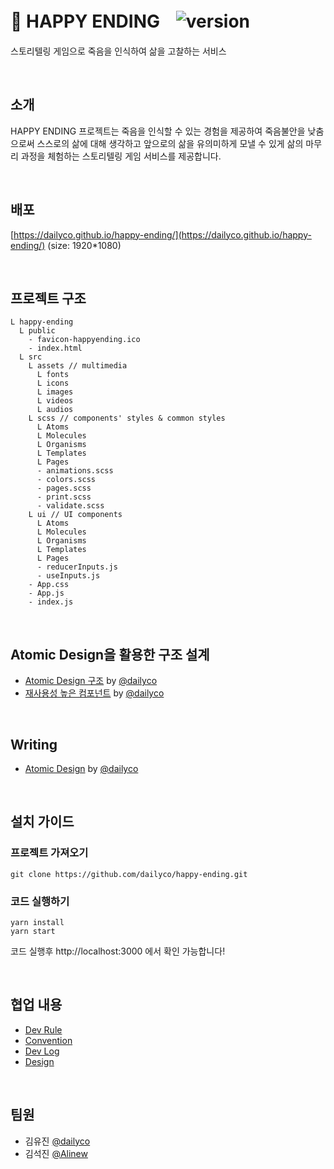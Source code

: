 # 🥀 HAPPY ENDINGㅤ![version](https://img.shields.io/badge/version-v1.0.0-blue)
스토리텔링 게임으로 죽음을 인식하여 삶을 고찰하는 서비스

<br/>

## 소개
HAPPY ENDING 프로젝트는 죽음을 인식할 수 있는 경험을 제공하여 죽음불안을 낮춤으로써 스스로의 삶에 대해 생각하고 앞으로의 삶을 유의미하게 모낼 수 있게 삶의 마무리 과정을 체험하는 스토리텔링 게임 서비스를 제공합니다.

<br/>

## 배포
[https://dailyco.github.io/happy-ending/](https://dailyco.github.io/happy-ending/) (size: 1920\*1080)

<br/>

## 프로젝트 구조
```
L happy-ending
  L public
    - favicon-happyending.ico
    - index.html
  L src
    L assets // multimedia
      L fonts
      L icons
      L images
      L videos
      L audios
    L scss // components' styles & common styles
      L Atoms
      L Molecules
      L Organisms
      L Templates
      L Pages
      - animations.scss
      - colors.scss
      - pages.scss
      - print.scss
      - validate.scss
    L ui // UI components
      L Atoms
      L Molecules
      L Organisms
      L Templates
      L Pages
      - reducerInputs.js
      - useInputs.js
    - App.css
    - App.js
    - index.js
```

<br/>

## Atomic Design을 활용한 구조 설계
- [Atomic Design 구조](https://github.com/dailyco/happy-ending/wiki/🏗-Atomic-Design) by [@dailyco](https://github.com/dailyco)
- [재사용성 높은 컴포넌트](https://github.com/dailyco/happy-ending/wiki/🧩-재사용성이-높은-컴포넌트) by [@dailyco](https://github.com/dailyco)

<br/>

## Writing
- [Atomic Design](https://github.com/dailyco/happy-ending/wiki/%F0%9F%8F%97-Atomic-Design) by [@dailyco](https://github.com/dailyco)

<br/>

## 설치 가이드
### 프로젝트 가져오기
```
git clone https://github.com/dailyco/happy-ending.git
```
### 코드 실행하기
```
yarn install
yarn start
```
코드 실행후 http://localhost:3000 에서 확인 가능합니다!

<br/>

## 협업 내용
- [Dev Rule](https://github.com/dailyco/happy-ending/wiki/🤙🏻-Dev-Rule)
- [Convention](https://github.com/dailyco/happy-ending/wiki/✨-Convention)
- [Dev Log](https://www.notion.so/d8beacec1f1e40f0833200cbe2bcec1c?v=eeda10c157db493780445c1a078eb156)
- [Design](https://app.zeplin.io/project/5f54e4ef65e81f48a04d1968/dashboard?sid=5f5c6d981106877aba5e5d90)

<br/>

## 팀원
- 김유진 [@dailyco](https://github.com/dailyco)
- 김석진 [@Alinew](https://github.com/SukJinKim)
